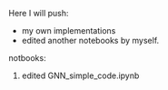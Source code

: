Here I will push:
* my own implementations
* edited another notebooks by myself.


notbooks:
1. edited GNN_simple_code.ipynb
